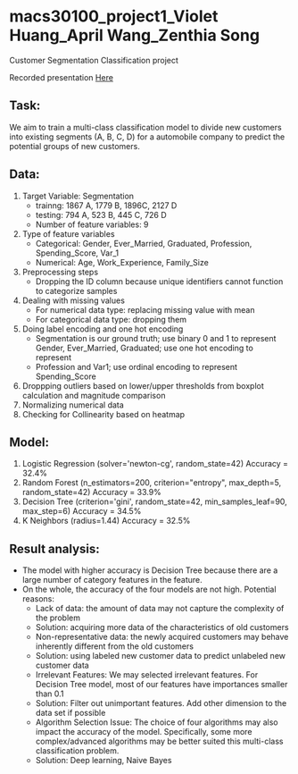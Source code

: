 # macs30100_project1_Violet Huang_April Wang_Zenthia Song

Customer Segmentation Classification project

Recorded presentation [Here](https://drive.google.com/file/d/1UERc013z4HQdomcydSXWociRrg84hWBY/view?usp=sharing)

## Task:
We aim to train a multi-class classification model to divide new customers into existing segments (A, B, C, D)  for a automobile company to predict the potential groups of new customers.

## Data:
  1) Target Variable: Segmentation
        - trainng: 1867 A, 1779 B, 1896C, 2127 D
        - testing: 794 A, 523 B, 445 C, 726 D
        - Number of feature variables: 9
  2) Type of feature variables
        - Categorical: Gender, Ever_Married, Graduated, Profession, Spending_Score, Var_1
        - Numerical: Age, Work_Experience, Family_Size
  3) Preprocessing steps
        - Dropping the ID column because unique identifiers cannot function to categorize samples
  4) Dealing with missing values
        - For numerical data type: replacing missing value with mean
        - For categorical data type: dropping them
  5) Doing label encoding and one hot encoding
        - Segmentation is our ground truth; use binary 0 and 1 to represent Gender, Ever_Married, Graduated; use one hot encoding to represent 
        - Profession and Var1; use ordinal encoding to represent Spending_Score
  6) Droppping outliers based on lower/upper thresholds from boxplot calculation and magnitude comparison
  7) Normalizing numerical data
  8) Checking for Collinearity based on heatmap
 
## Model:
  1) Logistic Regression (solver='newton-cg', random_state=42) Accuracy = 32.4%
  2) Random Forest (n_estimators=200, criterion="entropy", max_depth=5, random_state=42) Accuracy = 33.9%
  3) Decision Tree (criterion='gini', random_state=42, min_samples_leaf=90, max_step=6) Accuracy = 34.5%
  4) K Neighbors (radius=1.44) Accuracy = 32.5%
  
## Result analysis:
  * The model with higher accuracy is Decision Tree because there are a large number of category features in the feature. 
  * On the whole, the accuracy of the four models are not high. Potential reasons:
     - Lack of data: the amount of data may not capture the complexity of the problem
     - Solution: acquiring more data of the characteristics of old customers
     - Non-representative data: the newly acquired customers may behave inherently different from the old customers
     -  Solution: using labeled new customer data to predict unlabeled new customer data
     - Irrelevant Features: We may selected irrelevant features. For Decision Tree model, most of our features have importances smaller than 0.1
     -  Solution: Filter out unimportant features. Add other dimension to the data set if possible
     - Algorithm Selection Issue: The choice of four algorithms may also impact the accuracy of the model. Specifically, some more complex/advanced
     algorithms may be better suited this multi-class classification problem.
     -  Solution: Deep learning, Naive Bayes
